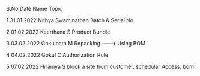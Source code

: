 S.No        Date          Name                               Topic
     
1       31.01.2022     Nithya Swaminathan          Batch & Serial No

2       01.02.2022     Keerthana S                 Product Bundle

3       03.02.2022     Gokulnath M                 Repacking --->  Using BOM

4       04.02.2022     Gokul C                     Authorization Rule


5       07.02.2022     Hiraniya S                  block a site from customer, schedular Access, bom
